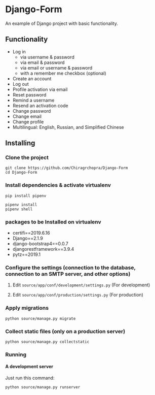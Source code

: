 # Django-Form

An example of Django project with basic functionality.

## Functionality

- Log in
    - via username & password
    - via email & password
    - via email or username & password
    - with a remember me checkbox (optional)
- Create an account
- Log out
- Profile activation via email
- Reset password
- Remind a username
- Resend an activation code
- Change password
- Change email
- Change profile
- Multilingual: English, Russian, and Simplified Chinese


## Installing

### Clone the project

```
git clone https://github.com/Chiragrchopra/Django-Form
cd Django-Form
```

### Install dependencies & activate virtualenv

```
pip install pipenv

pipenv install
pipenv shell
```
### packages to be Installed on virtualenv

- certifi==2019.6.16
- Django==2.1.9
- django-bootstrap4==0.0.7
- djangorestframework==3.9.4
- pytz==2019.1


### Configure the settings (connection to the database, connection to an SMTP server, and other options)

1. Edit `source/app/conf/development/settings.py` (For development)

2. Edit `source/app/conf/production/settings.py` (For production)


### Apply migrations

```
python source/manage.py migrate
```


### Collect static files (only on a production server)

```
python source/manage.py collectstatic
```

### Running

#### A development server

Just run this command:

```
python source/manage.py runserver
```
